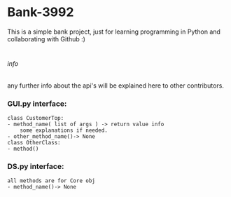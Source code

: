 # Bank-3992
This is a simple bank project, just for learning programming in Python and 
collaborating with Github :)
#

###### info
any further info about the api's will be explained here to other contributors.

### GUI.py interface:
    class CustomerTop:
    - method_name( list of args ) -> return value info
        some explanations if needed.
    - other_method_name()-> None
    class OtherClass:
    - method()


### DS.py interface:
    all methods are for Core obj
    - method_name()-> None


